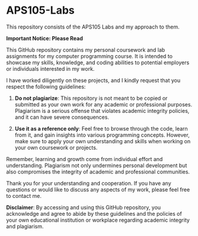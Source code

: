 # APS105-Labs
This repository consists of the APS105 Labs and my approach to them.

**Important Notice: Please Read**

This GitHub repository contains my personal coursework and lab assignments for my computer programming course. It is intended to showcase my skills, knowledge, and coding abilities to potential employers or individuals interested in my work.

I have worked diligently on these projects, and I kindly request that you respect the following guidelines:

1. **Do not plagiarize**: This repository is not meant to be copied or submitted as your own work for any academic or professional purposes. Plagiarism is a serious offense that violates academic integrity policies, and it can have severe consequences.

2. **Use it as a reference only**: Feel free to browse through the code, learn from it, and gain insights into various programming concepts. However, make sure to apply your own understanding and skills when working on your own coursework or projects.

Remember, learning and growth come from individual effort and understanding. Plagiarism not only undermines personal development but also compromises the integrity of academic and professional communities.

Thank you for your understanding and cooperation. If you have any questions or would like to discuss any aspects of my work, please feel free to contact me.

**Disclaimer**: By accessing and using this GitHub repository, you acknowledge and agree to abide by these guidelines and the policies of your own educational institution or workplace regarding academic integrity and plagiarism.
